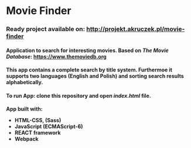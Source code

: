 # Movie Finder
### Ready project available on: http://projekt.akruczek.pl/movie-finder
#### Application to search for interesting movies. Based on <i>The Movie Database</i>: https://www.themoviedb.org <br/>
#### This app contains a complete search by title system. Furthermoe it supports two languages (English and Polish) and sorting search results alphabetically.
#### To run App: clone this repository and open <i>index.html</i> file.
#### App built with: <ul><li>HTML-CSS, (Sass)</li><li>JavaScript (ECMAScript-6)</li><li>REACT framework</li><li>Webpack</li></ul>
